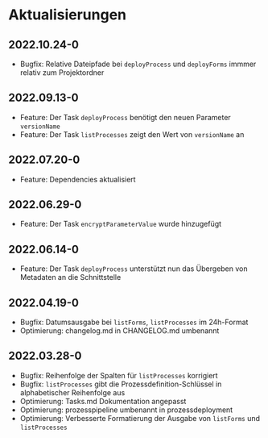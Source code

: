 # Aktualisierungen

## 2022.10.24-0
- Bugfix: Relative Dateipfade bei `deployProcess` und `deployForms` immmer relativ zum Projektordner

## 2022.09.13-0
- Feature: Der Task `deployProcess` benötigt den neuen Parameter `versionName`
- Feature: Der Task `listProcesses` zeigt den Wert von `versionName` an

## 2022.07.20-0
- Feature: Dependencies aktualisiert 

## 2022.06.29-0
- Feature: Der Task `encryptParameterValue` wurde hinzugefügt

## 2022.06.14-0
- Feature: Der Task `deployProcess` unterstützt nun das Übergeben von Metadaten an die Schnittstelle

## 2022.04.19-0
- Bugfix: Datumsausgabe bei `listForms`, `listProcesses` im 24h-Format
- Optimierung: changelog.md in CHANGELOG.md umbenannt

## 2022.03.28-0
- Bugfix: Reihenfolge der Spalten für `listProcesses` korrigiert
- Bugfix: `listProcesses` gibt die Prozessdefinition-Schlüssel in alphabetischer Reihenfolge aus
- Optimierung: Tasks.md Dokumentation angepasst
- Optimierung: prozesspipeline umbenannt in prozessdeployment
- Optimierung: Verbesserte Formatierung der Ausgabe von `listForms` und `listProcesses`
